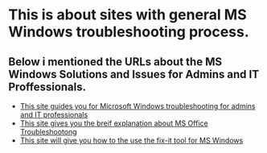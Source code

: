 # This is about sites with general MS Windows troubleshooting process.

## Below i mentioned the URLs about the MS Windows Solutions and Issues for Admins and IT Proffessionals.

 + [This site guides you for Microsoft Windows troubleshooting for admins and IT professionals](https://learn.microsoft.com/en-us/office/troubleshoot/)
 + [This site gives you the breif explanation about MS Office Troubleshootong](https://www.techadvisory.org/2014/02/solutions-for-your-ms-office-problems/)
 + [This site will give you how to the use the fix-it tool for MS Windows](https://support.microsoft.com/en-us/windows/use-a-fix-it-tool-with-windows-10-cc3cb85b-91d7-7e56-8ce1-db50b4d18d0b)
